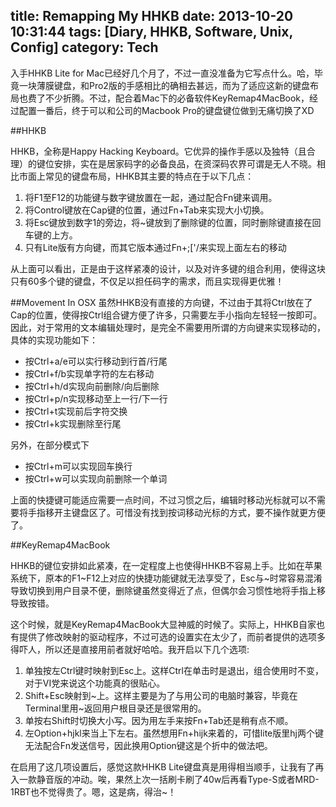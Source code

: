 title: Remapping My HHKB
date: 2013-10-20 10:31:44
tags: [Diary, HHKB, Software, Unix, Config]
category: Tech
---
入手HHKB Lite for Mac已经好几个月了，不过一直没准备为它写点什么。哈，毕竟一块薄膜键盘，和Pro2版的手感相比的确相去甚远，而为了适应这新的键盘布局也费了不少折腾。不过，配合着Mac下的必备软件KeyRemap4MacBook，经过配置一番后，终于可以和公司的Macbook Pro的键盘键位做到无痛切换了XD
<!--more-->
##HHKB

HHKB，全称是Happy Hacking Keyboard。它优异的操作手感以及独特（且合理）的键位安排，实在是居家码字的必备良品，在资深码农界可谓是无人不晓。相比市面上常见的键盘布局，HHKB其主要的特点在于以下几点：

1. 将F1至F12的功能键与数字键放置在一起，通过配合Fn键来调用。
2. 将Control键放在Cap键的位置，通过Fn+Tab来实现大小切换。
3. 将Esc键放到数字1的旁边，将~键放到了删除键的位置，同时删除键直接在回车键的上方。
4. 只有Lite版有方向键，而其它版本通过Fn+;['/来实现上面左右的移动

从上面可以看出，正是由于这样紧凑的设计，以及对许多键的组合利用，使得这块只有60多个键的键盘，不仅足以担任码字的需求，而且实现得更优雅！

##Movement In OSX
虽然HHKB没有直接的方向键，不过由于其将Ctrl放在了Cap的位置，使得按Ctrl组合键方便了许多，只需要左手小指向左轻轻一按即可。因此，对于常用的文本编辑处理时，是完全不需要用所谓的方向键来实现移动的，具体的实现功能如下：

* 按Ctrl+a/e可以实行移动到行首/行尾
* 按Ctrl+f/b实现单字符的左右移动
* 按Ctrl+h/d实现向前删除/向后删除
* 按Ctrl+p/n实现移动至上一行/下一行
* 按Ctrl+t实现前后字符交换
* 按Ctrl+k实现删除至行尾

另外，在部分模式下

* 按Ctrl+m可以实现回车换行
* 按Ctrl+w可以实现向前删除一个单词

上面的快捷键可能适应需要一点时间，不过习惯之后，编辑时移动光标就可以不需要将手指移开主键盘区了。可惜没有找到按词移动光标的方式，要不操作就更方便了。

##KeyRemap4MacBook

HHKB的键位安排如此紧凑，在一定程度上也使得HHKB不容易上手。比如在苹果系统下，原本的F1~F12上对应的快捷功能键就无法享受了，Esc与~时常容易混淆导致切换到用户目录不便，删除键虽然变得近了点，但偶尔会习惯性地将手指上移导致按错。

这个时候，就是KeyRemap4MacBook大显神威的时候了。实际上，HHKB自家也有提供了修改映射的驱动程序，不过可选的设置实在太少了，而前者提供的选项多得吓人，所以还是直接用前者就好哈哈。我开启以下几个选项:

1. 单独按左Ctrl键时映射到Esc上。这样Ctrl在单击时是退出，组合使用时不变，对于VI党来说这个功能真的很贴心。
2. Shift+Esc映射到~上。这样主要是为了与用公司的电脑时兼容，毕竟在Terminal里用~返回用户根目录还是很常用的。
3. 单按右Shift时切换大小写。因为用左手来按Fn+Tab还是稍有点不顺。
4. 左Option+hjkl来当上下左右。虽然想用Fn+hijk来着的，可惜lite版里hj两个键无法配合Fn发送信号，因此换用Option键这是个折中的做法吧。

在启用了这几项设置后，感觉这款HHKB Lite键盘真是用得相当顺手，让我有了再入一款静音版的冲动。唉，果然上次一括刷卡刷了40w后再看Type-S或者MRD-1RBT也不觉得贵了。嗯，这是病，得治~！
